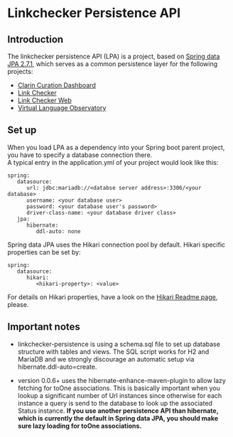 # Linkchecker Persistence API

## Introduction
The linkchecker persistence API (LPA) is a project, based on [Spring data JPA 2.7.1](https://spring.io/projects/spring-data-jpa), which serves as a common persistence layer for the following projects:
   - [Clarin Curation Dashboard](https://github.com/clarin-eric/curation-dashboard)
   - [Link Checker](https://github.com/clarin-eric/linkchecker)
   - [Link Checker Web](https://github.com/clarin-eric/linkchecker-web)
   - [Virtual Language Observatory](https://github.com/clarin-eric/VLO)
   
## Set up   

When you load LPA as a dependency into your Spring boot parent project, you have to specify a database connection there.  
A typical entry in the application.yml of your project would look like this:

```
spring:
   datasource:
      url: jdbc:mariadb://<databse server address>:3306/<your database>
      username: <your database user>
      password: <your database user's password>
      driver-class-name: <your database driver class>
   jpa:
      hibernate:
         ddl-auto: none
```

Spring data JPA uses the Hikari connection pool by default. Hikari specific properties can be set by:

```
spring:
   datasource:
      hikari:
         <hikari-property>: <value>
```
For details on Hikari properties, have a look on the [Hikari Readme page](https://github.com/brettwooldridge/HikariCP#frequently-used), please. 


## Important notes

   - linkchecker-persistence is using a schema.sql file to set up database structure with tables and views. The SQL script works for H2 and MariaDB and we strongly discourage an automatic setup via hibernate.ddl-auto=create.    

   - version 0.0.6+ uses the hibernate-enhance-maven-plugin to allow lazy fetching for toOne associations. This is basically important when you lookup a significant number of Url instances 
   since otherwise for each instance a query is send to the database to look up the associated Status instance. **If you use another persistence API than hibernate, which is currently 
   the default in Spring data JPA, you should make sure lazy loading for toOne associations.**     
